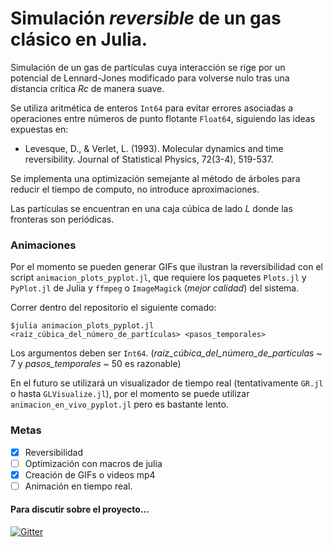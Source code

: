 # Simulación *reversible* de un gas clásico en Julia.

Simulación de un gas de partículas cuya interacción se rige por un potencial de Lennard-Jones modificado para volverse nulo tras una distancia crítica *Rc* de manera suave.

Se utiliza aritmética de enteros `Int64` para evitar errores asociadas a operaciones entre números de punto flotante `Float64`, siguiendo las ideas expuestas en: 

* Levesque, D., & Verlet, L. (1993). Molecular dynamics and time reversibility. Journal of Statistical Physics, 72(3-4), 519-537.

Se implementa una optimización semejante al método de árboles para reducir el tiempo de computo, no introduce aproximaciones.

Las partículas se encuentran en una caja cúbica de lado *L* donde las fronteras son periódicas.

### Animaciones

Por el momento se pueden generar GIFs que ilustran la reversibilidad con el script `animacion_plots_pyplot.jl`, 
que requiere los paquetes `Plots.jl` y `PyPlot.jl` de Julia y `ffmpeg` o `ImageMagick` (*mejor calidad*) del sistema.

Correr dentro del repositorio el siguiente comado:

`$julia animacion_plots_pyplot.jl <raíz_cúbica_del_número_de_partículas> <pasos_temporales>`

Los argumentos deben ser `Int64`. (*raíz_cúbica_del_número_de_partículas* ~ 7 y *pasos_temporales* ~ 50 es razonable)

En el futuro se utilizará un visualizador de tiempo real (tentativamente `GR.jl` o hasta `GLVisualize.jl`), por el momento se puede utilizar `animacion_en_vivo_pyplot.jl` pero es bastante lento.

### Metas

- [x] Reversibilidad
- [ ] Optimización con macros de julia
- [x] Creación de GIFs o videos mp4
- [ ] Animación en tiempo real.

#### Para discutir sobre el proyecto...
[![Gitter](https://badges.gitter.im/blas-ko/simulacion_gases_reversible.svg)](https://gitter.im/blas-ko/simulacion_gases_reversible?utm_source=badge&utm_medium=badge&utm_campaign=pr-badge&utm_content=badge)
